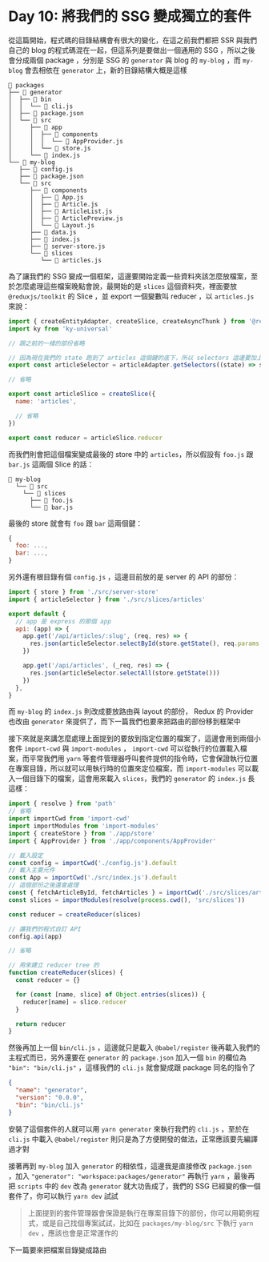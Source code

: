 Day 10: 將我們的 SSG 變成獨立的套件
===================================

從這篇開始，程式碼的目錄結構會有很大的變化，在這之前我們都把 SSR 與我們自己的 blog 的程式碼混在一起，但這系列是要做出一個通用的 SSG ，所以之後會分成兩個 package ，分別是 SSG 的 `generator` 與 blog 的 `my-blog` ，而 `my-blog` 會去相依在 `generator` 上，新的目錄結構大概是這樣

```plain
📁 packages
├── 📁 generator
│  ├── 📁 bin
│  │  └── 📄 cli.js
│  ├── 📄 package.json
│  └── 📁 src
│     ├── 📁 app
│     │  ├── 📁 components
│     │  │  └── 📄 AppProvider.js
│     │  └── 📄 store.js
│     └── 📄 index.js
└── 📁 my-blog
   ├── 📄 config.js
   ├── 📄 package.json
   └── 📁 src
      ├── 📁 components
      │  ├── 📄 App.js
      │  ├── 📄 Article.js
      │  ├── 📄 ArticleList.js
      │  ├── 📄 ArticlePreview.js
      │  └── 📄 Layout.js
      ├── 📄 data.js
      ├── 📄 index.js
      ├── 📄 server-store.js
      └── 📁 slices
         └── 📄 articles.js
```

為了讓我們的 SSG 變成一個框架，這邊要開始定義一些資料夾該怎麼放檔案，至於怎麼處理這些檔案晚點會說，最開始的是 `slices` 這個資料夾，裡面要放 `@reduxjs/toolkit` 的 Slice ，並 export 一個變數叫 reducer ，以 `articles.js` 來說：

```javascript
import { createEntityAdapter, createSlice, createAsyncThunk } from '@reduxjs/toolkit'
import ky from 'ky-universal'

// 跟之前的一樣的部份省略

// 因為現在我們的 state 跑到了 articles 這個鍵的底下，所以 selectors 這邊要加上這個參數來取得 state
export const articleSelector = articleAdapter.getSelectors((state) => state.articles)

// 省略

export const articleSlice = createSlice({
  name: 'articles',

  // 省略
})

export const reducer = articleSlice.reducer
```

而我們則會把這個檔案變成最後的 store 中的 `articles`，所以假設有 `foo.js` 跟 `bar.js` 這兩個 Slice 的話：

```plain
📁 my-blog
  └── 📁 src
    └── 📁 slices
      ├── 📄 foo.js
      └── 📄 bar.js
```

最後的 store 就會有 `foo` 跟 `bar` 這兩個鍵：

```javascript
{
  foo: ...,
  bar: ...,
}
```

另外還有根目錄有個 `config.js` ，這邊目前放的是 server 的 API 的部份：

```javascript
import { store } from './src/server-store'
import { articleSelector } from './src/slices/articles'

export default {
  // app 是 express 的那個 app
  api: (app) => {
    app.get('/api/articles/:slug', (req, res) => {
      res.json(articleSelector.selectById(store.getState(), req.params.slug))
    })

    app.get('/api/articles', (_req, res) => {
      res.json(articleSelector.selectAll(store.getState()))
    })
  },
}
```

而 `my-blog` 的 `index.js` 則改成要放路由與 layout 的部份， Redux 的 Provider 也改由 `generator` 來提供了，而下一篇我們也要來把路由的部份移到框架中

接下來就是來講怎麼處理上面提到的要放到指定位置的檔案了，這邊會用到兩個小套件 `import-cwd` 與 `import-modules` ， `import-cwd` 可以從執行的位置載入檔案，而平常我們用 `yarn` 等套件管理器呼叫套件提供的指令時，它會保證執行位置在專案目錄，所以就可以用執行時的位置來定位檔案，而 `import-modules` 可以載入一個目錄下的檔案，這會用來載入 `slices`，我們的 `generator` 的 `index.js` 長這樣：

```javascript
import { resolve } from 'path'
// 省略
import importCwd from 'import-cwd'
import importModules from 'import-modules'
import { createStore } from './app/store'
import { AppProvider } from './app/components/AppProvider'

// 載入設定
const config = importCwd('./config.js').default
// 載入主要元件
const App = importCwd('./src/index.js').default
// 這個部份之後還會處理
const { fetchArticleById, fetchArticles } = importCwd('./src/slices/articles.js')
const slices = importModules(resolve(process.cwd(), 'src/slices'))

const reducer = createReducer(slices)

// 讓我們的程式自訂 API
config.api(app)

// 省略

// 用來建立 reducer tree 的
function createReducer(slices) {
  const reducer = {}

  for (const [name, slice] of Object.entries(slices)) {
    reducer[name] = slice.reducer
  }

  return reducer
}
```

然後再加上一個 `bin/cli.js` ，這邊就只是載入 `@babel/register` 後再載入我們的主程式而已，另外還要在 `generator` 的 `package.json` 加入一個 `bin` 的欄位為 `"bin": "bin/cli.js"` ，這樣我們的 `cli.js` 就會變成跟 package 同名的指令了

```json
{
  "name": "generator",
  "version": "0.0.0",
  "bin": "bin/cli.js"
}
```

安裝了這個套件的人就可以用 `yarn generator` 來執行我們的 `cli.js` ，至於在 `cli.js` 中載入 `@babel/register` 則只是為了方便開發的做法，正常應該要先編譯過才對

接著再到 `my-blog` 加入 `generator` 的相依性，這邊我是直接修改 `package.json` ，加入 `"generator": "workspace:packages/generator"` 再執行 `yarn` ，最後再把 `scripts` 中的 `dev` 改為 `generator` 就大功告成了，我們的 SSG 已經變的像一個套件了，你可以執行 `yarn dev` 試試

> 上面提到的套件管理器會保證是執行在專案目錄下的部份，你可以用範例程式，或是自己找個專案試試，比如在 `packages/my-blog/src` 下執行 `yarn dev` ，應該也會是正常運作的

下一篇要來把檔案目錄變成路由
